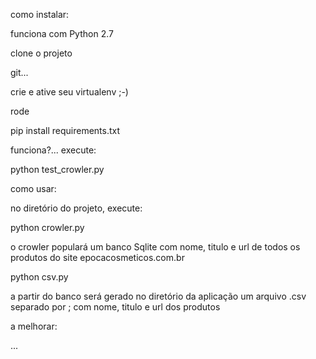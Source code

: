 como instalar:

funciona com Python 2.7

clone o projeto

git...

crie e ative seu virtualenv ;-)

rode

pip install requirements.txt

funciona?... execute:

python test_crowler.py

como usar:

no diretório do projeto, execute:

python crowler.py

o crowler populará um banco Sqlite com nome, titulo e url de todos os produtos do site epocacosmeticos.com.br

python csv.py

a partir do banco será gerado no diretório da aplicação um arquivo .csv separado por ; com nome, titulo e url dos produtos

a melhorar:

...